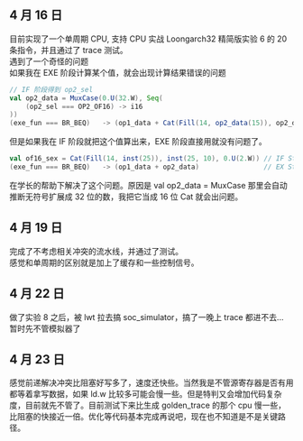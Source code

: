 ## 4 月 16 日
目前实现了一个单周期 CPU, 支持 CPU 实战 Loongarch32 精简版实验 6 的 20 条指令，并且通过了 trace 测试。  
遇到了一个奇怪的问题  
如果我在 EXE 阶段计算某个值，就会出现计算结果错误的问题  
```scala
// IF 阶段得到 op2_sel
val op2_data = MuxCase(0.U(32.W), Seq(
    (op2_sel === OP2_OF16) -> i16
))
(exe_fun === BR_BEQ)   -> (op1_data + Cat(Fill(14, op2_data(15)), op2_data, 0.U(2.W)))
```
但是如果我在 IF 阶段就把这个值算出来，EXE 阶段直接用就没有问题了。
```scala
val of16_sex = Cat(Fill(14, inst(25)), inst(25, 10), 0.U(2.W)) // IF Stage
(exe_fun === BR_BEQ)   -> (op1_data + op2_data)                // EX Stage
```

在学长的帮助下解决了这个问题。原因是 val op2_data = MuxCase 那里会自动推断无符号扩展成 32 位的数，我把它当成 16 位 Cat 就会出问题。


## 4 月 19 日
完成了不考虑相关冲突的流水线，并通过了测试。  
感觉和单周期的区别就是加上了缓存和一些控制信号。

## 4 月 22 日
做了实验 8 之后，被 lwt 拉去搞 soc_simulator，搞了一晚上 trace 都进不去... 暂时先不管模拟器了

## 4 月 23 日
感觉前递解决冲突比阻塞好写多了，速度还快些。当然我是不管源寄存器是否有用都等着拿写数据，如果 ld.w 比较多可能会慢一些。但是特判又会增加代码复杂度，目前就先不管了。目前测试下来比生成 golden_trace 的那个 cpu 慢一些，比阻塞的快接近一倍。优化等代码基本完成再说吧，现在也不知道是不是关键路径。